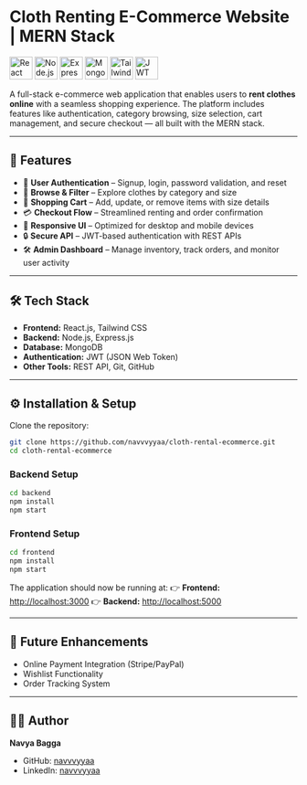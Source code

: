 # Cloth Renting E-Commerce Website | MERN Stack

<p>
  <img src="https://cdn.jsdelivr.net/gh/devicons/devicon/icons/react/react-original.svg" alt="React" width="40" height="40" />
  <img src="https://cdn.jsdelivr.net/gh/devicons/devicon/icons/nodejs/nodejs-original.svg" alt="Node.js" width="40" height="40" />
  <img src="https://cdn.jsdelivr.net/gh/devicons/devicon/icons/express/express-original.svg" alt="Express" width="40" height="40" />
  <img src="https://cdn.jsdelivr.net/gh/devicons/devicon/icons/mongodb/mongodb-original.svg" alt="MongoDB" width="40" height="40" />
  <img src="https://upload.wikimedia.org/wikipedia/commons/d/d5/Tailwind_CSS_Logo.svg" alt="Tailwind CSS" width="40" height="40" />
  <img src="https://cdn.jsdelivr.net/gh/devicons/devicon/icons/json/json-original.svg" alt="JWT" width="40" height="40" />
</p>


A full-stack e-commerce web application that enables users to **rent clothes online** with a seamless shopping experience. The platform includes features like authentication, category browsing, size selection, cart management, and secure checkout — all built with the MERN stack.

---

## 🚀 Features

* 🔑 **User Authentication** – Signup, login, password validation, and reset
* 👗 **Browse & Filter** – Explore clothes by category and size
* 🛒 **Shopping Cart** – Add, update, or remove items with size details
* 💳 **Checkout Flow** – Streamlined renting and order confirmation
* 📱 **Responsive UI** – Optimized for desktop and mobile devices
* 🔒 **Secure API** – JWT-based authentication with REST APIs
* 🛠 **Admin Dashboard** – Manage inventory, track orders, and monitor user activity

---

## 🛠 Tech Stack

* **Frontend:** React.js, Tailwind CSS
* **Backend:** Node.js, Express.js
* **Database:** MongoDB
* **Authentication:** JWT (JSON Web Token)
* **Other Tools:** REST API, Git, GitHub

---

## ⚙️ Installation & Setup

Clone the repository:

```bash
git clone https://github.com/navvvyyaa/cloth-rental-ecommerce.git
cd cloth-rental-ecommerce
```

### Backend Setup

```bash
cd backend
npm install
npm start
```

### Frontend Setup

```bash
cd frontend
npm install
npm start
```

The application should now be running at:
👉 **Frontend:** [http://localhost:3000](http://localhost:3000)
👉 **Backend:** [http://localhost:5000](http://localhost:5000)

---

## 🔮 Future Enhancements

* Online Payment Integration (Stripe/PayPal)
* Wishlist Functionality
* Order Tracking System

---

## 👩‍💻 Author

**Navya Bagga**

* GitHub: [navvvyyaa](https://github.com/navvvyyaa)
* LinkedIn: [navvvyyaa](https://www.linkedin.com/in/navvvyyaa/)
